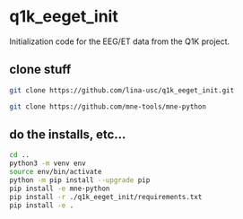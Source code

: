 # q1k_eeget_init
Initialization code for the EEG/ET data from the Q1K project.

## clone stuff
```bash
git clone https://github.com/lina-usc/q1k_eeget_init.git

git clone https://github.com/mne-tools/mne-python
```

## do the installs, etc...
```bash
cd ..
python3 -m venv env
source env/bin/activate
python -m pip install --upgrade pip
pip install -e mne-python
pip install -r ./q1k_eeget_init/requirements.txt
pip install -e .
```
